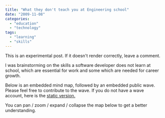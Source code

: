 ```yaml
---
title: "What they don't teach you at Engineering school"
date: "2009-11-08"
categories: 
  - "education"
  - "technology"
tags: 
  - "learning"
  - "skills"
---
```


This is an experimental post. If it doesn't render correctly, leave a comment.

I was brainstorming on the skills a software developer does not learn at school, which are essential for work and some which are needed for career growth.

Below is an embedded mind map, followed by an embedded public wave. Please feel free to contribute to the wave. If you do not have a wave account, here is the [static version.](https://hitesh.in/static/devskills.html)

You can pan / zoom / expand / collapse the map below to get a better understanding.

  

<script type="text/javascript" src="http://wave-api.appspot.com/public/embed.js"> </script>

 

<script type="text/javascript">var wave = new WavePanel('https://wave.google.com/wave/'); wave.setUIConfig('white', 'black', 'Arial', '13px'); wave.loadWave('googlewave.com!w+kh83-Q1aG'); wave.init(document.getElementById('wave'));</script>
